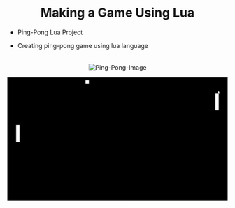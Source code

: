 <h1 align="center">Making a Game Using Lua</h1>

- Ping-Pong Lua Project

- Creating ping-pong game using lua language

 <div align="center" style="display: inline_block"><br>
  <img align="center" alt="Ping-Pong-Image" height="100" width="100" src="C:\Users\maria.feitoza\Documents\projects\lua-project\pong-image.png" />

![PONG!](pong-image.png)
